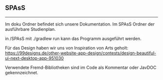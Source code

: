 ## SPAsS

---

Im doku Ordner befindet sich unsere Dokumentation.
Im SPAsS Ordner der ausführbare Studienplan.

in /SPAsS mit ./gradlew run kann das Programm ausgeführt werden.

Für das Design haben wir uns von Inspiration von Arts geholt:
https://99designs.de/other-website-app-design/contests/design-beautiful-ui-next-desktop-app-951030

Verwendete Fremd-Bibliotheken sind im Code als Kommentar oder JavDOC gekennzeichnet. 